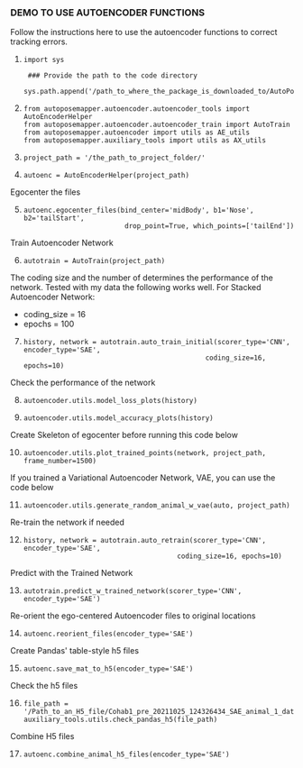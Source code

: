 ### DEMO TO USE AUTOENCODER FUNCTIONS

Follow the instructions here to use the autoencoder functions to correct tracking errors.

1. ```
   import sys

    ### Provide the path to the code directory
    sys.path.append('/path_to_where_the_package_is_downloaded_to/AutoPoseMapper/')
   ```
   
2. ```
   from autoposemapper.autoencoder.autoencoder_tools import AutoEncoderHelper
   from autoposemapper.autoencoder.autoencoder_train import AutoTrain
   from autoposemapper.autoencoder import utils as AE_utils
   from autoposemapper.auxiliary_tools import utils as AX_utils
   ```
   
3. ```
   project_path = '/the_path_to_project_folder/'
   ```
   
4. ```
   autoenc = AutoEncoderHelper(project_path)
   ```
   
Egocenter the files

5. ```
   autoenc.egocenter_files(bind_center='midBody', b1='Nose', b2='tailStart', 
                            drop_point=True, which_points=['tailEnd'])
   ```

Train Autoencoder Network

6. ```
   autotrain = AutoTrain(project_path)
   ```
   
The coding size and the number of determines the performance of the network.
Tested with my data the following works well.
For Stacked Autoencoder Network:

- coding_size = 16
- epochs = 100

7. ```
   history, network = autotrain.auto_train_initial(scorer_type='CNN', encoder_type='SAE', 
                                                coding_size=16, epochs=10)
   ```
   
Check the performance of the network

8. ```
   autoencoder.utils.model_loss_plots(history)
   ```
   
9. ```
   autoencoder.utils.model_accuracy_plots(history)
   ```
   
Create Skeleton of egocenter before running this code below

10. ```
    autoencoder.utils.plot_trained_points(network, project_path, frame_number=1500)
    ```
    
If you trained a Variational Autoencoder Network, VAE, you can use the code below

11. ```
    autoencoder.utils.generate_random_animal_w_vae(auto, project_path)
    ```
    
Re-train the network if needed

12. ```
    history, network = autotrain.auto_retrain(scorer_type='CNN', encoder_type='SAE', 
                                          coding_size=16, epochs=10)
    ```
    
Predict with the Trained Network

13. ```
    autotrain.predict_w_trained_network(scorer_type='CNN', encoder_type='SAE')
    ```
    
Re-orient the ego-centered Autoencoder files to original locations

14. ```
    autoenc.reorient_files(encoder_type='SAE')
    ```

Create Pandas' table-style h5 files

15. ```
    autoenc.save_mat_to_h5(encoder_type='SAE')
    ```
    
Check the h5 files

16. ```
    file_path = '/Path_to_an_H5_file/Cohab1_pre_20211025_124326434_SAE_animal_1_data.h5'
    auxiliary_tools.utils.check_pandas_h5(file_path)
    ```
    
Combine H5 files

17. ```
    autoenc.combine_animal_h5_files(encoder_type='SAE')
    ```
    
